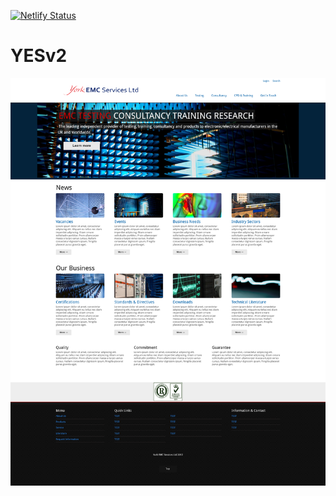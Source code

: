 [![Netlify Status](https://api.netlify.com/api/v1/badges/0707c7bc-3e2b-4687-811b-c2f49a473b7a/deploy-status)](https://app.netlify.com/sites/deft-wisp-35b710/deploys)

YESv2
=====

![YESv2.png](img%2FYESv2.png)
